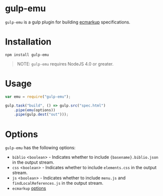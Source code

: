 # gulp-emu

`gulp-emu` is a gulp plugin for building [ecmarkup](https://github.com/bterlson/ecmarkup) specifications.

# Installation
```
npm install gulp-emu
```

> NOTE: `gulp-emu` requires NodeJS 4.0 or greater.

# Usage

```js
var emu = require("gulp-emu");

gulp.task("build", () => gulp.src("spec.html")
    .pipe(emu(options))
    .pipe(gulp.dest("out")));
```

# Options
`gulp-emu` has the following options:

* `biblio` &lt;`boolean`&gt; - Indicates whether to include `{basename}.biblio.json` in the output stream.
* `css` &lt;`boolean`&gt; - Indicates whether to include `elements.css` in the output stream.
* `js` &lt;`boolean`&gt; - Indicates whether to include `menu.js` and `findLocalReferences.js` in the output stream.
* `ecmarkup` [options](https://bterlson.github.io/ecmarkup/#useful-options)

